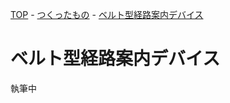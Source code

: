 [TOP](/index.md) - [つくったもの](/works.md) - [ベルト型経路案内デバイス](/works/route_guide_belt.md)

# ベルト型経路案内デバイス

執筆中